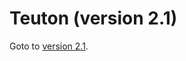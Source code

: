 
# Teuton (version 2.1)

Goto to [version 2.1](https://github.com/teuton-software/teuton/tree/devel).
